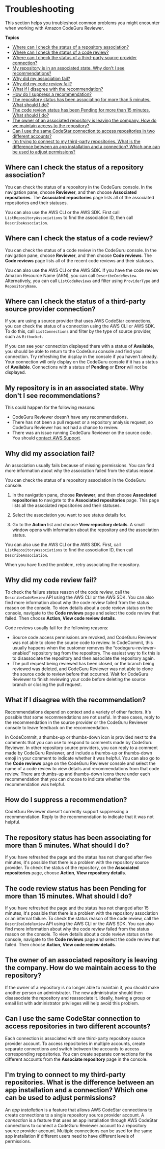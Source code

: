 # Troubleshooting<a name="troubleshooting"></a>

 This section helps you troubleshoot common problems you might encounter when working with Amazon CodeGuru Reviewer\. 

**Topics**
+ [Where can I check the status of a repository association?](#troubleshooting-status-repo-assoc)
+ [Where can I check the status of a code review?](#troubleshooting-status-code-review)
+ [Where can I check the status of a third\-party source provider connection?](#troubleshooting-status-connection)
+ [My repository is in an associated state\. Why don't I see recommendations?](#troubleshooting-status-no-recos)
+ [Why did my association fail?](#troubleshooting-status-repo-assoc-failed)
+ [Why did my code review fail?](#troubleshooting-status-code-review-failed)
+ [What if I disagree with the recommendation?](#troubleshooting-status-reco-disagree)
+ [How do I suppress a recommendation?](#troubleshooting-status-reco-suppress)
+ [The repository status has been associating for more than 5 minutes\. What should I do?](#troubleshooting-long-associating-time)
+ [The code review status has been Pending for more than 15 minutes\. What should I do?](#troubleshooting-long-code-review-time)
+ [The owner of an associated repository is leaving the company\. How do we maintain access to the repository?](#troubleshooting-losing-repository-owner)
+ [Can I use the same CodeStar connection to access repositories in two different accounts?](#troubleshooting-multiple-third-party-accounts)
+ [I'm trying to connect to my third\-party repositories\. What is the difference between an app installation and a connection? Which one can be used to adjust permissions?](#troubleshooting-connections-and-apps)

## Where can I check the status of a repository association?<a name="troubleshooting-status-repo-assoc"></a>

You can check the status of a repository in the CodeGuru console\. In the navigation pane, choose **Reviewer**, and then choose **Associated repositories**\. The **Associated repositories** page lists all of the associated repositories and their statuses\. 

You can also use the AWS CLI or the AWS SDK\. First call `ListRepositoryAssociations` to find the association ID, then call `DescribeAssociation`\. 

## Where can I check the status of a code review?<a name="troubleshooting-status-code-review"></a>

You can check the status of a code review in the CodeGuru console\. In the navigation pane, choose **Reviewer**, and then choose **Code reviews**\. The **Code reviews** page lists all of the recent code reviews and their statuses\. 

You can also use the AWS CLI or the AWS SDK\. If you have the code review Amazon Resource Name \(ARN\), you can call `DescribeCodeReview`\. Alternatively, you can call `ListCodeReviews` and filter using `ProviderType` and `RepositoryName`\. 

## Where can I check the status of a third\-party source provider connection?<a name="troubleshooting-status-connection"></a>

If you are using a source provider that uses AWS CodeStar connections, you can check the status of a connection using the AWS CLI or AWS SDK\. To do this, call `ListConnections` and filter by the type of source provider, such as `Bitbucket`\. 

If you can see your connection displayed there with a status of **Available**, you should be able to return to the CodeGuru console and find your connection\. Try refreshing the display in the console if you haven't already\. Your connection will only display on the CodeGuru console if it has a status of **Available**\. Connections with a status of **Pending** or **Error** will not be displayed\. 

## My repository is in an associated state\. Why don't I see recommendations?<a name="troubleshooting-status-no-recos"></a>

This could happen for the following reasons: 
+ CodeGuru Reviewer doesn't have any recommendations\.
+ There has not been a pull request or a repository analysis request, so CodeGuru Reviewer has not had a chance to review\.
+ There was an issue running CodeGuru Reviewer on the source code\. You should [contact AWS Support](https://aws.amazon.com/premiumsupport/?nc2=h_ql_ce_spt)\.

## Why did my association fail?<a name="troubleshooting-status-repo-assoc-failed"></a>

An association usually fails because of missing permissions\. You can find more information about why the association failed from the status reason\.

You can check the status of a repository association in the CodeGuru console\. 

1. In the navigation pane, choose **Reviewer**, and then choose **Associated repositories** to navigate to the **Associated repositories** page\. This page lists all the associated repositories and their statuses\.

1. Select the association you want to see status details for\.

1. Go to the **Action** list and choose **View repository details**\. A small window opens with information about the repository and the association status\.

You can also use the AWS CLI or the AWS SDK\. First, call `ListRepositoryAssociations` to find the association ID, then call `DescribeAssociation`\. 

When you have fixed the problem, retry associating the repository\. 

## Why did my code review fail?<a name="troubleshooting-status-code-review-failed"></a>

To check the failure status reason of the code review, call the `DescribeCodeReview` API using the AWS CLI or the AWS SDK\. You can also find more information about why the code review failed from the status reason on the console\. To view details about a code review status on the console, navigate to the **Code reviews** page and select the code review that failed\. Then choose **Action**, **View code review details**\. 

Code reviews usually fail for the following reasons: 
+ Source code access permissions are revoked, and CodeGuru Reviewer was not able to clone the source code to review\. In CodeCommit, this usually happens when the customer removes the “codeguru\-reviewer–enabled” repository tag from the repository\. The easiest way to fix this is to disassociate the repository and then associate the repository again\.
+ The pull request being reviewed has been closed, or the branch being reviewed was deleted, and CodeGuru Reviewer was not able to clone the source code to review before that occurred\. Wait for CodeGuru Reviewer to finish reviewing your code before deleting the source branch or closing the pull request\.

## What if I disagree with the recommendation?<a name="troubleshooting-status-reco-disagree"></a>

Recommendations depend on context and a variety of other factors\. It's possible that some recommendations are not useful\. In these cases, reply to the recommendation in the source provider or the CodeGuru Reviewer console to leave feedback on the recommendation\. 

In CodeCommit, a thumbs\-up or thumbs\-down icon is provided next to the comments that you can use to respond to comments made by CodeGuru Reviewer\. In other repository source providers, you can reply to a comment made by CodeGuru Reviewer, and include a thumbs\-up or thumbs\-down emoji in your comment to indicate whether it was helpful\. You can also go to the **Code reviews** page on the CodeGuru Reviewer console and select the name of a code review to view details and recommendations from that code review\. There are thumbs\-up and thumbs\-down icons there under each recommendation that you can choose to indicate whether the recommendation was helpful\.

## How do I suppress a recommendation?<a name="troubleshooting-status-reco-suppress"></a>

CodeGuru Reviewer doesn't currently support suppressing a recommendation\. Reply to the recommendation to indicate that it was not helpful\. 

## The repository status has been associating for more than 5 minutes\. What should I do?<a name="troubleshooting-long-associating-time"></a>

If you have refreshed the page and the status has not changed after five minutes, it's possible that there is a problem with the repository source provider\. To check the status of the repository, on the **Associated repositories** page, choose **Action**, **View repository details**\. 

## The code review status has been Pending for more than 15 minutes\. What should I do?<a name="troubleshooting-long-code-review-time"></a>

If you have refreshed the page and the status has not changed after 15 minutes, it's possible that there is a problem with the repository association or an internal failure\. To check the status reason of the code review, call the `DescribeCodeReview` API using the AWS CLI or the AWS SDK\. You can also find more information about why the code review failed from the status reason on the console\. To view details about a code review status on the console, navigate to the **Code reviews** page and select the code review that failed\. Then choose **Action**, **View code review details**\.

## The owner of an associated repository is leaving the company\. How do we maintain access to the repository?<a name="troubleshooting-losing-repository-owner"></a>

If the owner of a repository is no longer able to maintain it, you should make another person an administrator\. The new administrator should then disassociate the repository and reassociate it\. Ideally, having a group or email list with administrator privileges will help avoid this problem\.

## Can I use the same CodeStar connection to access repositories in two different accounts?<a name="troubleshooting-multiple-third-party-accounts"></a>

Each connection is associated with one third\-party repository source provider account\. To access repositories in multiple accounts, create separate connections and switch between the accounts to access corresponding repositories\. You can create separate connections for the different accounts from the **Associate repository** page in the console\.

## I'm trying to connect to my third\-party repositories\. What is the difference between an app installation and a connection? Which one can be used to adjust permissions?<a name="troubleshooting-connections-and-apps"></a>

An *app installation* is a feature that allows AWS CodeStar connections to create connections to a single repository source provider account\. A *connection* is a feature that uses an app installation through AWS CodeStar connections to connect a CodeGuru Reviewer account to a repository source provider account\. Multiple connections can be used for the same app installation if different users need to have different levels of permissions\. 